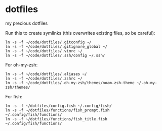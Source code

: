dotfiles
========

my precious dotfiles

Run this to create symlinks (this overwrites existing files, so be careful):
```
ln -s -f ~/code/dotfiles/.gitconfig ~/
ln -s -f ~/code/dotfiles/.gitignore_global ~/
ln -s -f ~/code/dotfiles/.vimrc ~/
ln -s -f ~/code/dotfiles/.ssh/config ~/.ssh/
```

For oh-my-zsh:
```
ln -s -f ~/code/dotfiles/.aliases ~/
ln -s -f ~/code/dotfiles/.zshrc ~/
ln -s -f ~/code/dotfiles/.oh-my-zsh/themes/noam.zsh-theme ~/.oh-my-zsh/themes/
```

For fish:
```
ln -s -f ~/dotfiles/config.fish ~/.config/fish/
ln -s -f ~/dotfiles/functions/fish_prompt.fish  ~/.config/fish/functions/
ln -s -f ~/dotfiles/functions/fish_title.fish   ~/.config/fish/functions/
```
